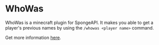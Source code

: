 # WhoWas

WhoWas is a minecraft plugin for SpongeAPI. It makes you able to get a player's previous names by using the `/whowas <player name>` command.

Get more information [here](https://forums.spongepowered.org/t/whowas-v1-0-api-4-0-3-get-players-previous-names/11843).
